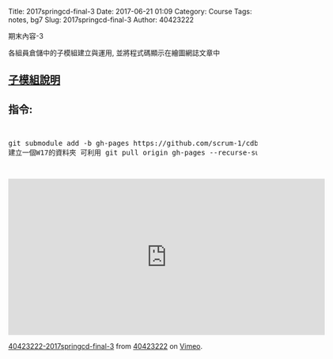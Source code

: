 Title: 2017springcd-final-3
Date: 2017-06-21 01:09
Category: Course
Tags: notes, bg7
Slug: 2017springcd-final-3
Author: 40423222

期末內容-3

<!-- PELICAN_END_SUMMARY -->

各組員倉儲中的子模組建立與運用, 並將程式碼顯示在繪圖網誌文章中

## <a href="https://github.com/40423222/2016fallcadp_hw/wiki/code-page">子模組說明</a>

## 指令:
<pre>
<xmp>
git submodule add -b gh-pages https://github.com/scrum-1/cdbw17 W17
建立一個W17的資料夾 可利用 git pull origin gh-pages --recurse-submodules拉回所有子模組的https://github.com/scrum-1/cdbw17的倉儲資料容
</xmp>
</pre>

<iframe src="https://player.vimeo.com/video/222437331" width="640" height="317" frameborder="0" webkitallowfullscreen mozallowfullscreen allowfullscreen></iframe>
<p><a href="https://vimeo.com/222437331">40423222-2017springcd-final-3</a> from <a href="https://vimeo.com/user57795652">40423222</a> on <a href="https://vimeo.com">Vimeo</a>.</p>